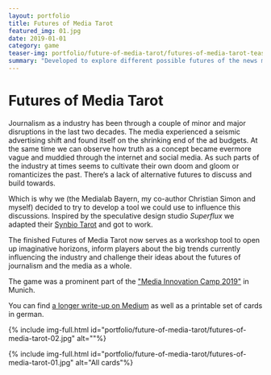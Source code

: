 ```yaml
---
layout: portfolio
title: Futures of Media Tarot
featured_img: 01.jpg
date: 2019-01-01
category: game
teaser-img: portfolio/future-of-media-tarot/futures-of-media-tarot-teaser.jpg
summary: "Developed to explore different possible futures of the news media, this card game was inspired by a similar project by Superflux and used in workshops at different german conferences and events."
---
```

# Futures of Media Tarot
Journalism as a industry has been through a couple of minor and major disruptions in the last two decades. The media experienced a seismic advertising shift and found itself on the shrinking end of the ad budgets. At the same time we can observe how truth as a concept became evermore vague and muddied through the internet and social media. As such parts of the industry at times seems to cultivate their own doom and gloom or romanticizes the past. There‘s a lack of alternative futures to discuss and build towards.

Which is why we (the Medialab Bayern, my co-author Christian Simon and myself) decided to try to develop a tool we could use to influence this discussions. Inspired by the speculative design studio _Superflux_ we adapted their [Synbio Tarot][1] and got to work.

The finished Futures of Media Tarot now serves as a workshop tool to open up imaginative horizons, inform players about the big trends currently influencing the industry and challenge their ideas about the futures of journalism and the media as a whole.

The game was a prominent part of the ["Media Innovation Camp 2019"][2] in Munich.

You can find [a longer write-up on Medium][3] as well as a printable set of cards in german.

{% include img-full.html id="portfolio/future-of-media-tarot/futures-of-media-tarot-02.jpg" alt=""%}

{% include img-full.html id="portfolio/future-of-media-tarot/futures-of-media-tarot-01.jpg" alt="All cards"%}

[1]:    https://superflux.in/index.php/work/synbio-tarot-reading/#
[2]:    https://www.facebook.com/media/set/?vanity=MediaLabBayern&set=a.1896367487141877
[3]:    https://medium.com/media-lab-bayern/das-futures-of-media-tarot-fedc318a7a61